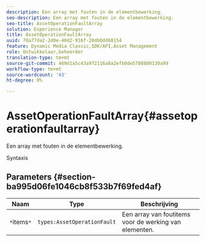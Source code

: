 ```yaml
---
description: Een array met fouten in de elementbewerking.
seo-description: Een array met fouten in de elementbewerking.
seo-title: AssetOperationFaultArray
solution: Experience Manager
title: AssetOperationFaultArray
uuid: 78a77da2-2d0e-40d2-916f-28db0dd68154
feature: Dynamic Media Classic,SDK/API,Asset Management
role: Ontwikkelaar,beheerder
translation-type: tm+mt
source-git-commit: 469d1a5c43a972116a8a2efb0de5708800130a99
workflow-type: tm+mt
source-wordcount: '43'
ht-degree: 0%

---
```



# AssetOperationFaultArray{#assetoperationfaultarray}

Een array met fouten in de elementbewerking.

Syntaxis

## Parameters {#section-ba995d06fe1046cb8f533b7f69fed4af}

| Naam | Type | Beschrijving |
|---|---|---|
| `*`items`*` | `types:AssetOperationFault` | Een array van foutitems voor de werking van elementen. |

